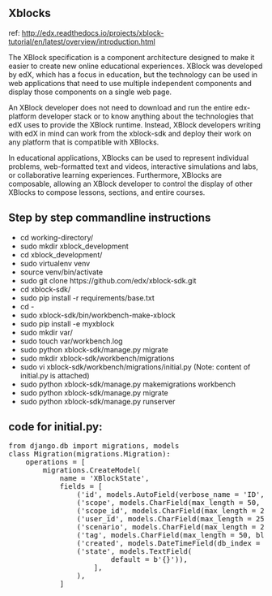 ## Xblocks 
ref: http://edx.readthedocs.io/projects/xblock-tutorial/en/latest/overview/introduction.html
<p>The XBlock specification is a component architecture designed to make it easier to create new online educational experiences. XBlock was developed by edX, which has a focus in education, but the technology can be used in web applications that need to use multiple independent components and display those components on a single web page.

An XBlock developer does not need to download and run the entire edx-platform developer stack or to know anything about the technologies that edX uses to provide the XBlock runtime. Instead, XBlock developers writing with edX in mind can work from the xblock-sdk and deploy their work on any platform that is compatible with XBlocks.

In educational applications, XBlocks can be used to represent individual problems, web-formatted text and videos, interactive simulations and labs, or collaborative learning experiences. Furthermore, XBlocks are composable, allowing an XBlock developer to control the display of other XBlocks to compose lessons, sections, and entire courses.


## Step by step commandline instructions
<ul>

<li>  cd working-directory/ </li>
<li> sudo mkdir xblock_development
<li> cd xblock_development/
<li> sudo virtualenv venv
<li> source venv/bin/activate
<li> sudo git clone https://github.com/edx/xblock-sdk.git
<li> cd xblock-sdk/
<li> sudo pip install -r requirements/base.txt
<li> cd -
<li> sudo xblock-sdk/bin/workbench-make-xblock
<li> sudo pip install -e myxblock
<li> sudo mkdir var/
<li> sudo touch var/workbench.log
<li> sudo python xblock-sdk/manage.py migrate
<li> sudo mkdir xblock-sdk/workbench/migrations
<li> sudo vi xblock-sdk/workbench/migrations/initial.py (Note: content of initial.py is attached)
<li> sudo python xblock-sdk/manage.py makemigrations workbench
<li> sudo python xblock-sdk/manage.py migrate
<li> sudo python xblock-sdk/manage.py runserver
</ul>

## code for initial.py:
<pre>
from django.db import migrations, models
class Migration(migrations.Migration):
    operations = [
        migrations.CreateModel(
            name = 'XBlockState',
            fields = [
                ('id', models.AutoField(verbose_name = 'ID', serialize = False, auto_created = True, primary_key = True)),
                ('scope', models.CharField(max_length = 50, blank = True, db_index = True, null = True, choices = [(b' block', 'block'), (b' parent', 'parent'), (b' children', 'children')])),
                ('scope_id', models.CharField(max_length = 255, blank = True, db_index = True, null = True, verbose_name = 'Scope ID')),
                ('user_id', models.CharField(max_length = 255, blank = True, db_index = True, null = True, verbose_name = 'User ID')),
                ('scenario', models.CharField(max_length = 255, blank = True, db_index = True, null = True)),
                ('tag', models.CharField(max_length = 50, blank = True, db_index = True, null = True)),
                ('created', models.DateTimeField(db_index = True, auto_now_add = True)),
                ('state', models.TextField(
                        default = b'{}')),
                    ],
                ),
            ]
</pre>

